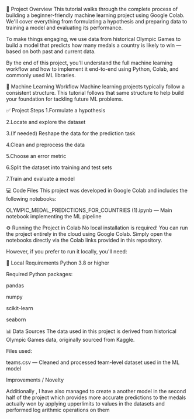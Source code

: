 📘 Project Overview
This tutorial walks through the complete process of building a beginner-friendly machine learning project using Google Colab. We'll cover everything from formulating a hypothesis and preparing data to training a model and evaluating its performance.

To make things engaging, we use data from historical Olympic Games to build a model that predicts how many medals a country is likely to win — based on both past and current data.

By the end of this project, you'll understand the full machine learning workflow and how to implement it end-to-end using Python, Colab, and commonly used ML libraries.

🔄 Machine Learning Workflow
Machine learning projects typically follow a consistent structure. This tutorial follows that same structure to help build your foundation for tackling future ML problems.

✅ Project Steps
1.Formulate a hypothesis

2.Locate and explore the dataset

3.(If needed) Reshape the data for the prediction task

4.Clean and preprocess the data

5.Choose an error metric

6.Split the dataset into training and test sets

7.Train and evaluate a model

💻 Code Files
This project was developed in Google Colab and includes the following notebooks:

OLYMPIC_MEDAL_PREDICTIONS_FOR_COUNTRIES (1).ipynb — Main notebook implementing the ML pipeline


⚙️ Running the Project in Colab
No local installation is required! You can run the project entirely in the cloud using Google Colab. Simply open the notebooks directly via the Colab links provided in this repository.

However, if you prefer to run it locally, you'll need:

🐍 Local Requirements
Python 3.8 or higher

Required Python packages:

pandas

numpy

scikit-learn

seaborn

📊 Data Sources
The data used in this project is derived from historical Olympic Games data, originally sourced from Kaggle.

Files used:

teams.csv — Cleaned and processed team-level dataset used in the ML model

Improvements / Novelty

Additionally , I have also managed to create a another model in the second half of the project which provides more accurate predictions to the medals actually won by applying upperlimits to values in the datasets and performed log arithmic operations on them


